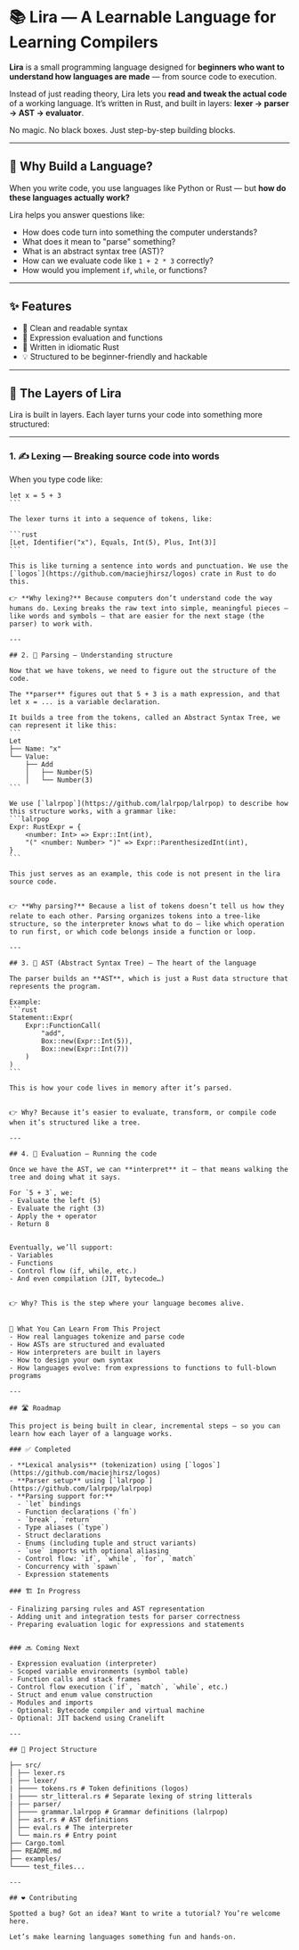 # 📚 Lira — A Learnable Language for Learning Compilers

**Lira** is a small programming language designed for **beginners who want to understand how languages are made** — from source code to execution.

Instead of just reading theory, Lira lets you **read and tweak the actual code** of a working language. It’s written in Rust, and built in layers: **lexer → parser → AST → evaluator**.

No magic. No black boxes. Just step-by-step building blocks.

---

## 🧠 Why Build a Language?

When you write code, you use languages like Python or Rust — but **how do these languages actually work?**

Lira helps you answer questions like:

- How does code turn into something the computer understands?
- What does it mean to "parse" something?
- What is an abstract syntax tree (AST)?
- How can we evaluate code like `1 + 2 * 3` correctly?
- How would you implement `if`, `while`, or functions?

---

## ✨ Features

- 🧾 Clean and readable syntax
- 🧪 Expression evaluation and functions
- 🧱 Written in idiomatic Rust
- 💡 Structured to be beginner-friendly and hackable

---

## 🧱 The Layers of Lira

Lira is built in layers. Each layer turns your code into something more structured:

---

### 1. ✍️ **Lexing** — Breaking source code into words

When you type code like:

````lira
let x = 5 + 3
```

The lexer turns it into a sequence of tokens, like:

```rust
[Let, Identifier("x"), Equals, Int(5), Plus, Int(3)]
```

This is like turning a sentence into words and punctuation. We use the [`logos`](https://github.com/maciejhirsz/logos) crate in Rust to do this.

👉 **Why lexing?** Because computers don’t understand code the way humans do. Lexing breaks the raw text into simple, meaningful pieces — like words and symbols — that are easier for the next stage (the parser) to work with.

---

## 2. 🧾 Parsing — Understanding structure

Now that we have tokens, we need to figure out the structure of the code.

The **parser** figures out that 5 + 3 is a math expression, and that let x = ... is a variable declaration.

It builds a tree from the tokens, called an Abstract Syntax Tree, we can represent it like this:
```
Let
├── Name: "x"
└── Value:
    ├── Add
    │   ├── Number(5)
    │   └── Number(3)
```

We use [`lalrpop`](https://github.com/lalrpop/lalrpop) to describe how this structure works, with a grammar like:
```lalrpop
Expr: RustExpr = {
    <number: Int> => Expr::Int(int),
    "(" <number: Number> ")" => Expr::ParenthesizedInt(int),
}
```

This just serves as an example, this code is not present in the lira source code.


👉 **Why parsing?** Because a list of tokens doesn’t tell us how they relate to each other. Parsing organizes tokens into a tree-like structure, so the interpreter knows what to do — like which operation to run first, or which code belongs inside a function or loop.

---

## 3. 🌳 AST (Abstract Syntax Tree) — The heart of the language

The parser builds an **AST**, which is just a Rust data structure that represents the program.

Example:
```rust
Statement::Expr(
    Expr::FunctionCall(
        "add",
        Box::new(Expr::Int(5)),
        Box::new(Expr::Int(7))
    )
)
```

This is how your code lives in memory after it’s parsed.


👉 Why? Because it’s easier to evaluate, transform, or compile code when it’s structured like a tree.

---

## 4. 🧮 Evaluation — Running the code

Once we have the AST, we can **interpret** it — that means walking the tree and doing what it says.

For `5 + 3`, we:
- Evaluate the left (5)
- Evaluate the right (3)
- Apply the + operator
- Return 8


Eventually, we’ll support:
- Variables
- Functions
- Control flow (if, while, etc.)
- And even compilation (JIT, bytecode…)


👉 Why? This is the step where your language becomes alive.


📌 What You Can Learn From This Project
- How real languages tokenize and parse code
- How ASTs are structured and evaluated
- How interpreters are built in layers
- How to design your own syntax
- How languages evolve: from expressions to functions to full-blown programs

---

## 🛣️ Roadmap

This project is being built in clear, incremental steps — so you can learn how each layer of a language works.

### ✅ Completed

- **Lexical analysis** (tokenization) using [`logos`](https://github.com/maciejhirsz/logos)
- **Parser setup** using [`lalrpop`](https://github.com/lalrpop/lalrpop)
- **Parsing support for:**
  - `let` bindings
  - Function declarations (`fn`)
  - `break`, `return`
  - Type aliases (`type`)
  - Struct declarations
  - Enums (including tuple and struct variants)
  - `use` imports with optional aliasing
  - Control flow: `if`, `while`, `for`, `match`
  - Concurrency with `spawn`
  - Expression statements

### 🏗️ In Progress

- Finalizing parsing rules and AST representation
- Adding unit and integration tests for parser correctness
- Preparing evaluation logic for expressions and statements


### 🔜 Coming Next

- Expression evaluation (interpreter)
- Scoped variable environments (symbol table)
- Function calls and stack frames
- Control flow execution (`if`, `match`, `while`, etc.)
- Struct and enum value construction
- Modules and imports
- Optional: Bytecode compiler and virtual machine
- Optional: JIT backend using Cranelift

---

## 🧰 Project Structure

├── src/
│ ├── lexer.rs
| ├── lexer/
| ├──── tokens.rs # Token definitions (logos)
| ├──── str_litteral.rs # Separate lexing of string litterals
| ├── parser/
│ ├──── grammar.lalrpop # Grammar definitions (lalrpop)
│ ├── ast.rs # AST definitions
│ ├── eval.rs # The interpreter
│ └── main.rs # Entry point
├── Cargo.toml
├── README.md
├── examples/
└──── test_files...

---

## ❤️ Contributing

Spotted a bug? Got an idea? Want to write a tutorial? You’re welcome here.

Let’s make learning languages something fun and hands-on.
````
